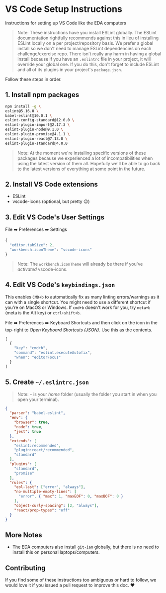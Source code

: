 # VS Code Setup Instructions

Instructions for setting up VS Code like the EDA computers

> Note: These instructions have you install ESLint globally. The ESLint documentation rightfully recommends against this in lieu of installing ESLint locally on a per project/repository basis. We prefer a global install so we don't need to manage ESLint dependencies on each challenge/exercise repo. There isn't really any harm in having a global install because if you have an `.eslintrc` file in your project, it will override your global one. If you do this, don't forget to include ESLint and all of its plugins in your project's `package.json`.

Follow these steps in order.

## 1. Install npm packages

```sh
npm install -g \
eslint@5.16.0 \
babel-eslint@10.0.1 \
eslint-config-standard@12.0.0 \
eslint-plugin-import@2.17.3 \
eslint-plugin-node@9.1.0 \
eslint-plugin-promise@4.1.1 \
eslint-plugin-react@7.13.0 \
eslint-plugin-standard@4.0.0
```

> Note: At the moment we're installing specific versions of these packages because we experienced a lot of incompatibilities when using the latest version of them all. Hopefully we'll be able to go back to the latest versions of everything at some point in the future.


## 2. Install VS Code extensions

  * ESLint
  * vscode-icons (optional, but pretty :wink:)


## 3. Edit VS Code's User Settings

File :arrow_right: Preferences :arrow_right: Settings

```js
{
  "editor.tabSize": 2,
  "workbench.iconTheme": "vscode-icons"
}
```

> Note: The `workbench.iconTheme` will already be there if you've _activated_ vscode-icons.


## 4. Edit VS Code's `keybindings.json`

This enables `CMD+b` to automatically fix as many linting errors/warnings as it can with a single shortcut. You might need to use a different shortcut if you're on MacOS or Windows. If `cmd+b` doesn't work for you, try `meta+b` (meta is the Alt key) or `ctrl+shift+b`.

File :arrow_right: Preferences :arrow_right: Keyboard Shortcuts and then click on the icon in the top-right to _Open Keyboard Shortcuts (JSON)_. Use this as the contents.

```js
[
  {
    "key": "cmd+b",
    "command": "eslint.executeAutofix",
    "when": "editorFocus"
  }
]
```

## 5. Create `~/.eslintrc.json`

> Note: `~` is your _home_ folder (usually the folder you start in when you open your terminal).

```json
{
  "parser": "babel-eslint",
  "env": {
    "browser": true,
    "node": true,
    "jest": true
  },
  "extends": [
    "eslint:recommended",
    "plugin:react/recommended",
    "standard"
  ],
  "plugins": [
    "standard",
    "promise"
  ],
  "rules": {
    "eol-last": ["error", "always"],
    "no-multiple-empty-lines": [
      "error", { "max": 1, "maxEOF": 0, "maxBOF": 0 }
    ],
    "object-curly-spacing": [2, "always"],
    "react/prop-types": "off"
  }
}
```

## More Notes

* The EDA computers also install [`git-iam`](https://npmjs.com/package/git-iam) globally, but there is no need to install this on personal laptops/computers.

## Contributing

If you find some of these instructions too ambiguous or hard to follow, we would love it if you issued a pull request to improve this doc. :heart:

